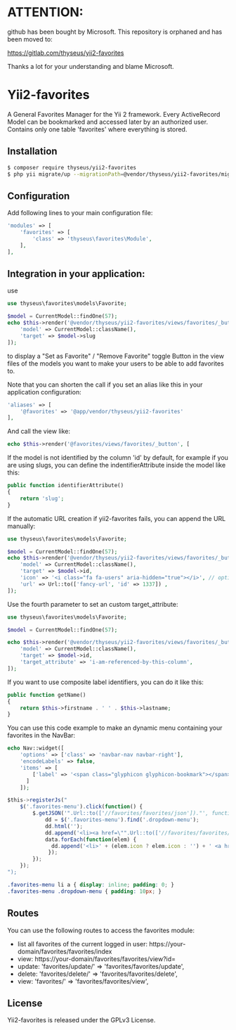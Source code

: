 # ATTENTION:

github has been bought by Microsoft. This repository is orphaned and has been moved to:

https://gitlab.com/thyseus/yii2-favorites

Thanks a lot for your understanding and blame Microsoft.

# Yii2-favorites

A General Favorites Manager for the Yii 2 framework.
Every ActiveRecord Model can be bookmarked and accessed later by an authorized user.
Contains only one table 'favorites' where everything is stored.

## Installation

```bash
$ composer require thyseus/yii2-favorites
$ php yii migrate/up --migrationPath=@vendor/thyseus/yii2-favorites/migrations
```

## Configuration

Add following lines to your main configuration file:

```php
'modules' => [
    'favorites' => [
        'class' => 'thyseus\favorites\Module',
    ],
],
```

## Integration in your application:

use

```php
use thyseus\favorites\models\Favorite;

$model = CurrentModel::findOne(57);
echo $this->render('@vendor/thyseus/yii2-favorites/views/favorites/_button', [
    'model' => CurrentModel::className(),
    'target' => $model->slug
]);
```

to display a "Set as Favorite" / "Remove Favorite" toggle Button in the view files
of the models you want to make your users to be able to add favorites to.

Note that you can shorten the call if you set an alias like this in your application configuration:

```php
'aliases' => [
    '@favorites' => '@app/vendor/thyseus/yii2-favorites'
],

```

And call the view like:

```php
echo $this->render('@favorites/views/favorites/_button', [
```

If the model is not identified by the column 'id' by default, for example if you are 
using slugs, you can define the indentifierAttribute inside the model like this:

```php
public function identifierAttribute()
{
    return 'slug';
}
```

If the automatic URL creation if yii2-favorites fails, you can append the URL manually:

```php
use thyseus\favorites\models\Favorite;

$model = CurrentModel::findOne(57);
echo $this->render('@vendor/thyseus/yii2-favorites/views/favorites/_button', [
    'model' => CurrentModel::className(),
    'target' => $model->id,
    'icon' => '<i class="fa fa-users" aria-hidden="true"></i>', // optional
    'url' => Url::to(['fancy-url', 'id' => 1337]) ,
]);
```

Use the fourth parameter to set an custom target_attribute:

```php
use thyseus\favorites\models\Favorite;

$model = CurrentModel::findOne(57);

echo $this->render('@vendor/thyseus/yii2-favorites/views/favorites/_button', [
    'model' => CurrentModel::className(),
    'target' => $model->id,
    'target_attribute' => 'i-am-referenced-by-this-column',
]);
```

If you want to use composite label identifiers, you can do it like this:

```php
public function getName()
{
    return $this->firstname . ' ' . $this->lastname;
}
```

You can use this code example to make an dynamic menu containing your favorites in the NavBar:

```php
echo Nav::widget([
    'options' => ['class' => 'navbar-nav navbar-right'],
    'encodeLabels' => false,
    'items' => [
        ['label' => '<span class="glyphicon glyphicon-bookmark"></span>', 'options' => ['class' => 'favorites-menu clickable', 'style' => 'cursor: pointer;'], 'url' => false, 'visible' => !$user->isGuest, 'items' => ['' => '']],
      ]
    ]);
```

```js
$this->registerJs("
    $('.favorites-menu').click(function() {
        $.getJSON('".Url::to(['//favorites/favorites/json'])."', function (data) {
            dd = $('.favorites-menu').find('.dropdown-menu');
            dd.html('');
            dd.append('<li><a href=\"".Url::to(['//favorites/favorites/index'])."\">Manage favorites</a></li>');
            data.forEach(function(elem) {
              dd.append('<li>' + (elem.icon ? elem.icon : '') + ' <a href=\"' + elem.url + '\">' + elem.title.substring(0, 60) + '</a></li>');
             });
        });
    });
");
```

```css
.favorites-menu li a { display: inline; padding: 0; }
.favorites-menu .dropdown-menu { padding: 10px; }
```

## Routes

You can use the following routes to access the favorites module:

* list all favorites of the current logged in user: https://your-domain/favorites/favorites/index
* view: https://your-domain/favorites/favorites/view?id=<id>
* update: 'favorites/update/<id>' => 'favorites/favorites/update',
* delete: 'favorites/delete/<id>' => 'favorites/favorites/delete',
* view: 'favorites/<id>' => 'favorites/favorites/view',

## License

Yii2-favorites is released under the GPLv3 License.
